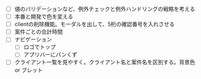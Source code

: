 - [ ] 値のバリデーションなど、例外チェックと例外ハンドリングの戦略を考える
- [ ] 本番と開発で色を変える
- [ ] clientの削除機能。モーダルを出して、5桁の確認番号を入れさせる
- [ ] 案件ごとの合計時間
- [ ] ナビゲーション
  - [ ] ロゴでトップ
  - [ ] アプリバーにパンくず
- [ ] クライアント一覧を見やすく。クライアント名と案件名を区別する。背景色 or ブレット
